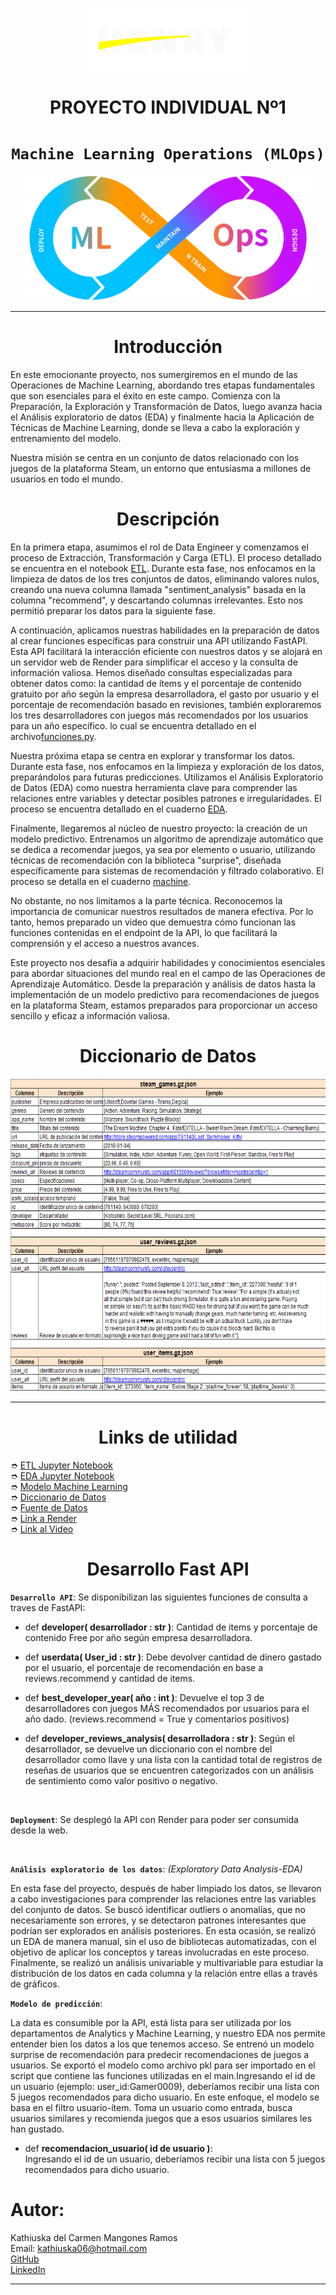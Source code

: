 <p align="center"><img src="src\henry_logo.png" height=100></p>

# <h1 align=center> **PROYECTO INDIVIDUAL Nº1** </h1>

# <h1 align=center>**`Machine Learning Operations (MLOps)`**</h1>

<p align="center">
<img src="src\machine.png"  height=200>
</p>
<hr>

# <h1 align=center> **Introducción** </h1>

En este emocionante proyecto, nos sumergiremos en el mundo de las Operaciones de Machine Learning, abordando tres etapas fundamentales que son esenciales para el éxito en este campo. Comienza con la Preparación, la Exploración y Transformación de Datos, luego avanza hacia el Análisis exploratorio de datos (EDA) y finalmente hacia la Aplicación de Técnicas de Machine Learning, donde se lleva a cabo la exploración y entrenamiento del modelo.

Nuestra misión se centra en un conjunto de datos relacionado con los juegos de la plataforma Steam, un entorno que entusiasma a millones de usuarios en todo el mundo.

# <h1 align=center> **Descripción** </h1>

En la primera etapa, asumimos el rol de Data Engineer y comenzamos el proceso de Extracción, Transformación y Carga (ETL). El proceso detallado se encuentra en  el notebook [ETL](ETL.ipynb). Durante esta fase, nos enfocamos en la limpieza de datos de los tres conjuntos de datos, eliminando valores nulos, creando una nueva columna llamada "sentiment_analysis" basada en la columna "recommend", y descartando columnas irrelevantes. Esto nos permitió preparar los datos para la siguiente fase.

A continuación, aplicamos nuestras habilidades en la preparación de datos al crear funciones específicas para construir una API utilizando FastAPI. Esta API facilitará la interacción eficiente con nuestros datos y se alojará en un servidor web de Render para simplificar el acceso y la consulta de información valiosa. Hemos diseñado consultas especializadas para obtener datos como: la cantidad de ítems y el porcentaje de contenido gratuito por año según la empresa desarrolladora, el gasto por usuario y el porcentaje de recomendación basado en revisiones, también exploraremos los tres desarrolladores con juegos más recomendados por los usuarios para un año específico. lo cual se encuentra detallado en el archivo[funciones.py](funciones.py).

Nuestra próxima etapa se centra en explorar y transformar los datos. Durante esta fase, nos enfocamos en la limpieza y exploración de los datos, preparándolos para futuras predicciones. Utilizamos el Análisis Exploratorio de Datos (EDA) como nuestra herramienta clave para comprender las relaciones entre variables y detectar posibles patrones e irregularidades. El proceso se encuentra detallado en el cuaderno [EDA](EDA.ipynb).

Finalmente, llegaremos al núcleo de nuestro proyecto: la creación de un modelo predictivo. Entrenamos un algoritmo de aprendizaje automático que se dedica a recomendar juegos, ya sea por elemento o usuario, utilizando técnicas de recomendación con la biblioteca "surprise", diseñada específicamente para sistemas de recomendación y filtrado colaborativo. El proceso se detalla en el cuaderno [machine](machine.ipynb).

No obstante, no nos limitamos a la parte técnica. Reconocemos la importancia de comunicar nuestros resultados de manera efectiva. Por lo tanto, hemos preparado un video que demuestra cómo funcionan las funciones contenidas en el endpoint de la API, lo que facilitará la comprensión y el acceso a nuestros avances.

Este proyecto nos desafía a adquirir habilidades y conocimientos esenciales para abordar situaciones del mundo real en el campo de las Operaciones de Aprendizaje Automático. Desde la preparación y análisis de datos hasta la implementación de un modelo predictivo para recomendaciones de juegos en la plataforma Steam, estamos preparados para proporcionar un acceso sencillo y eficaz a información valiosa.

# <h1 align=center> **Diccionario de Datos** </h1>

<p align="center">
<img src="src\diccionario.png"  height=500>
</p>
<hr>

# <h1 align=center> **Links de utilidad** </h1>


➮ [ETL Jupyter Notebook](ETL.ipynb)<br>
➮ [EDA Jupyter Notebook](EDA.ipynb)<br>
➮ [Modelo Machine Learning](machine.ipynb)<br>
➮ [Diccionario de Datos](Diccionario%20de%20Datos%20STEAM.xlsx)<br>
➮ [Fuente de Datos](https://drive.google.com/drive/folders/1HqBG2-sUkz_R3h1dZU5F2uAzpRn7BSpj) <br>
➮ [Link a Render](https://proyecto-1-ml-ops.onrender.com/docs) <br>
➮ [Link al Video]() <br>

# <h1 align=center> **Desarrollo Fast API** </h1>

**`Desarrollo API`**: Se disponibilizan las siguientes funciones de consulta a traves de FastAPI:


+ def **developer( desarrollador : str )**: 
    Cantidad de items y porcentaje de contenido Free por año según empresa desarrolladora. 

+ def **userdata( User_id : str )**:
    Debe devolver cantidad de dinero gastado por el usuario, el porcentaje de recomendación en base a reviews.recommend y cantidad de items.

+ def **best_developer_year( año : int )**:
    Devuelve el top 3 de desarrolladores con juegos MÁS recomendados por usuarios para el año dado. (reviews.recommend = True y comentarios positivos)

+ def **developer_reviews_analysis( desarrolladora : str )**:
    Según el desarrollador, se devuelve un diccionario con el nombre del desarrollador como llave y una lista con la cantidad total de registros de reseñas de usuarios que se encuentren categorizados con un análisis de sentimiento como valor positivo o negativo.


<br/>

**`Deployment`**: Se desplegó la API con Render para poder ser consumida desde la web.

<br/>

**`Análisis exploratorio de los datos`**: _(Exploratory Data Analysis-EDA)_

En esta fase del proyecto, después de haber limpiado los datos, se llevaron a cabo investigaciones para comprender las relaciones entre las variables del conjunto de datos. Se buscó identificar outliers o anomalías, que no necesariamente son errores, y se detectaron patrones interesantes que podrían ser explorados en análisis posteriores. En esta ocasión, se realizó un EDA de manera manual, sin el uso de bibliotecas automatizadas, con el objetivo de aplicar los conceptos y tareas involucradas en este proceso. Finalmente, se realizó un análisis univariable y multivariable para estudiar la distribución de los datos en cada columna y la relación entre ellas a través de gráficos.


**`Modelo de predicción`**: 

La data es consumible por la API, está lista para ser utilizada por los departamentos de Analytics y Machine Learning, y nuestro EDA nos permite entender bien los datos a los que tenemos acceso. Se entrenó un modelo surprise de recomendación para predecir recomendaciones de juegos a usuarios. Se exportó el modelo como archivo pkl para ser importado en el script que contiene las funciones utilizadas en el main.Ingresando el id de un usuario (ejemplo: user_id:Gamer0009), deberíamos recibir una lista con 5 juegos recomendados para dicho usuario.
En este enfoque, el modelo se basa en el filtro usuario-ítem. Toma un usuario como entrada, busca usuarios similares y recomienda juegos que a esos usuarios similares les han gustado. 

+ def **recomendacion_usuario( id de usuario )**:<br/>
    Ingresando el id de un usuario, deberíamos recibir una lista con 5 juegos recomendados para dicho usuario.
 

<h1>Autor:</h1>

Kathiuska del Carmen Mangones Ramos <br>
Email: [kathiuska06@hotmail.com](kathiuska06@hotmail.com)<br>
[GitHub](https://github.com/KATHIUSKA06/PI_ML_OPS/blob/master/README.md) <br>
[LinkedIn](https://www.linkedin.com/in/kathiuska-mangones-ramos-1b494913b/)
_________________________________________________________________________________________________________________